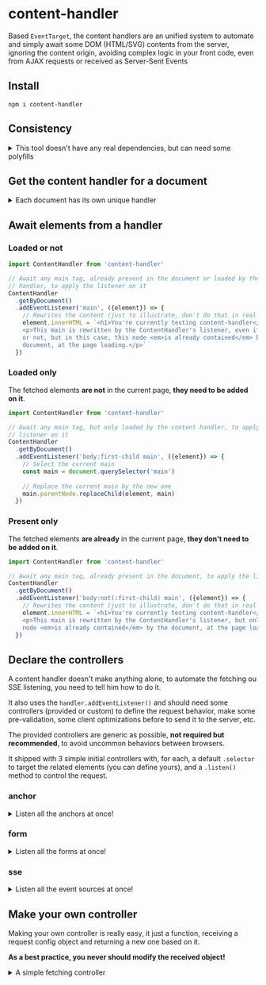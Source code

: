 # <a name="reference">content-handler</a>

Based `EventTarget`, the content handlers are an unified system to automate and
simply await some DOM (HTML/SVG) contents from the server, ignoring the content
origin, avoiding complex logic in your front code, even from AJAX requests or
received as Server-Sent Events

## <a name="install">Install</a>

`npm i content-handler`

## <a name="consistency">Consistency</a>

<details>
  <summary>This tool doesn't have any real dependencies, but can need some
  polyfills</summary>
  
* [CustomEvent](https://developer.mozilla.org/en-US/docs/Web/API/CustomEvent):
e.g. [custom-event-polyfill](https://www.npmjs.com/package/custom-event-polyfill)
* [EventSource](https://developer.mozilla.org/en-US/docs/Web/API/EventSource):
e.g. [event-source-polyfill](https://www.npmjs.com/package/event-source-polyfill)
* [EventTarget](https://developer.mozilla.org/en-US/docs/Web/API/EventTarget):
e.g. [@ungap/event-target](https://www.npmjs.com/package/@ungap/event-target)
</details>



## <a name="get-the-content-handler-for-a-document">Get the content handler for a document</a>

<details>
  <summary>Each document has its own unique handler</summary>
  
```js
import ContentHandler from 'content-handler'

// If the document isn't provided, it uses the current window.document
const handler = ContentHandler.getByDocument(document)
```
</details>

## <a name="await-elements-from-a-handler">Await elements from a handler</a>

### <a name="loaded-or-not">Loaded or not</a>

```js
import ContentHandler from 'content-handler'

// Await any main tag, already present in the document or loaded by the content
// handler, to apply the listener on it
ContentHandler
  .getByDocument()
  .addEventListener('main', ({element}) => {
    // Rewrites the content (just to illustrate, don't do that in real projects)
    element.innerHTML = `<h1>You're currently testing content-handler</h1>
    <p>This main is rewritten by the ContentHandler's listener, even if loaded
    or not, but in this case, this node <em>is already contained</em> by the
    document, at the page loading.</p>`
  })
```

### <a name="loaded-only">Loaded only</a>

The fetched elements **are not** in the current page, **they need to be added on it**.

```js
import ContentHandler from 'content-handler'

// Await any main tag, but only loaded by the content handler, to apply the
// listener on it
ContentHandler
  .getByDocument()
  .addEventListener('body:first-child main', ({element}) => {
    // Select the current main
    const main = document.querySelector('main')
    
    // Replace the current main by the new one
    main.parentNode.replaceChild(element, main)
  })
```

### <a name="present-only">Present only</a>

The fetched elements **are already** in the current page, **they don't need to be added on it**.

```js
import ContentHandler from 'content-handler'

// Await any main tag, already present in the document, to apply the listener on it
ContentHandler
  .getByDocument()
  .addEventListener('body:not(:first-child) main', ({element}) => {
    // Rewrites the content (just to illustrate, don't do that in real projects)
    element.innerHTML = `<h1>You're currently testing content-handler</h1>
    <p>This main is rewritten by the ContentHandler's listener, but only if this
    node <em>is already contained</em> by the document, at the page loading.</p>`
  })
```

## <a name="declare-the-controllers">Declare the controllers</a>

A content handler doesn't make anything alone, to automate the fetching ou SSE
listening, you need to tell him how to do it.

It also uses the `handler.addEventListener()` and should need some controllers
(provided or custom) to define the request behavior, make some pre-validation,
some client optimizations before to send it to the server, etc.

The provided controllers are generic as possible, **not required but
recommended**, to avoid uncommon behaviors between browsers.

It shipped with 3 simple initial controllers with, for each, a default
`.selector` to target the related elements (you can define yours), and a
`.listen()` method to control the request.

### <a name="anchor">anchor</a>

<details>
  <summary>Listen all the anchors at once!</summary>

```js
import ContentHandler from 'content-handler/content-handler.js'
import anchor from 'content-handler/controllers/fetcher/anchor.js'
import cache from 'content-handler/controllers/fetcher/init/cache.js'
import headers from 'content-handler/controllers/fetcher/init/headers.js'
import credentials from 'content-handler/controllers/fetcher/init/credentials.js'
import mode from 'content-handler/controllers/fetcher/init/mode.js'
import redirect from 'content-handler/controllers/fetcher/init/redirect.js'
import referrer from 'content-handler/controllers/fetcher/init/referrer.js'

ContentHandler
  .getByDocument()
  .addEventListener(anchor.selector, anchor.listen([
    cache.default, // follow the default cache rule
    headers.xhr, // add the common AJAX header
    credentials.sameOrigin, // allow credentials only for the current origin
    mode.sameOrigin, // allow requests handling only for the current origin
    redirect.follow, // follows the redirects
    referrer.client // set request.referrer to "about:client" by default
], {/* optional env object */}))
```
</details>

### <a name="form">form</a>

<details>
  <summary>Listen all the forms at once!</summary>
  
```js
import ContentHandler from 'content-handler/content-handler.js'
import form from 'content-handler/controllers/fetcher/form.js'
import cache from 'content-handler/controllers/fetcher/init/cache.js'
import headers from 'content-handler/controllers/fetcher/init/headers.js'
import credentials from 'content-handler/controllers/fetcher/init/credentials.js'
import mode from 'content-handler/controllers/fetcher/init/mode.js'
import redirect from 'content-handler/controllers/fetcher/init/redirect.js'
import referrer from 'content-handler/controllers/fetcher/init/referrer.js'

ContentHandler
  .getByDocument()
  .addEventListener(form.selector, form.listen([
    headers.contentType, // detect the content type, if needed
    cache.default, // follow the default cache rule
    headers.xhr, // add the common AJAX header
    credentials.sameOrigin, // allow credentials only for the current origin
    mode.sameOrigin, // allow requests handling only for the current origin
    redirect.follow, // follows the redirects
    referrer.client // set request.referrer to "about:client" by default
], {/* optional env object */}))
```
</details>

### <a name="sse">sse</a>

<details>
  <summary>Listen all the event sources at once!</summary>
  
```js
import ContentHandler from 'content-handler/content-handler.js'
import sse from 'content-handler/controllers/sse/sse.js'
import withCredentials from 'content-handler/controllers/sse/configuration/with-credentials.js'
import input from 'content-handler/controllers/sse/input.js'

ContentHandler
  .getByDocument()
  .addEventListener(sse.selector, sse.listen([
    input.dataset, // get the input url from "data-sse" attribute
    withCredentials.sameOrigin // allow credentials only for the current origin
  ], {/* optional env object */}))
```
</details>

## <a name="make-your-own-controller">Make your own controller</a>

Making your own controller is really easy, it just a function, receiving a
request config object and returning a new one based on it.

**As a best practice, you never should modify the received object!**

<details>
  <summary>A simple fetching controller</summary>
  
```js
function customFetcherController (config) {
  const {input, supervisor} = config // {element, init, input, supervisor, env}
  
  // if the request doesn't targets the current origin, abort
  if (input.origin !== document.location.origin) {
    supervisor.abort()
  }
  
  return {...config}
}

function customSSEController (config) {
  const {input, supervisor} = config // {configuration, element, input, supervisor, env}
  
  // if the request doesn't targets the current origin, abort
  if (input.origin !== document.location.origin) {
    supervisor.abort()
  }
  
  return {...config}
}
```

## <a name="license">License</a>

[MIT](https://github.com/Lcfvs/content-handler/blob/master/licence.md)
